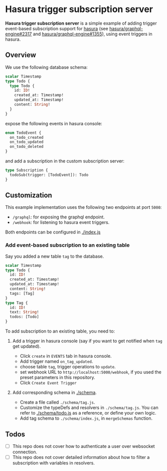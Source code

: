 # Hasura trigger subscription server
**Hasura trigger subscription server** is a simple example of adding trigger event-based subscription support for [hasura](https://github.com/hasura/graphql-engine) (see [hasura/graphql-engine#2317](https://github.com/hasura/graphql-engine/issues/2317) and [hasura/graphql-engine#1355](https://github.com/hasura/graphql-engine/issues/1355)), using event triggers in hasura.

## Overview
We use the following database schema:

```graphql
scalar Timestamp
type Todo {
  type Todo {
    id: ID!
    created_at: Timestamp!
    updated_at: Timestamp!
    content: String!
  }
}
```

expose the following events in hasura console:

```graphql
enum TodoEvent {
  on_todo_created
  on_todo_updated
  on_todo_deleted
}
```

and add a subscription in the custom subscription server:

```graphql
type Subscription {
  todoSub(trigger: [TodoEvent]): Todo
}
```

## Customization
This example implementation uses the following two endpoints at port `5000`:

- `/graphql`: for exposing the graphql endpoint.
- `/webhook`: for listening to hasura event triggers.

Both endpoints can be configured in [./index.js](./index.js)

### Add event-based subscription to an existing table
Say you added a new table `tag` to the database.

```graphql
scalar Timestamp
type Todo {
  id: ID!
  created_at: Timestamp!
  updated_at: Timestamp!
  content: String!
  tags: [Tag]
}
type Tag {
  id: ID!
  text: String!
  todos: [Todo]
}
```

To add subscription to an existing table, you need to:

1. Add a trigger in hasura console (say if you want to get notified when `tag` get updated).
    - Click `create` in `EVENTS` tab in hasura console.
    - Add trigger named `on_tag_updated`.
    - choose table `tag`, trigger operations to `update`.
    - set webhook URL to `http://localhost:5000/webhook`, if you used the preset parameters in this repository.
    - Click `Create Event Trigger`

2. Add corresponding schema in [./schema](./schema).
    - Create a file called `./schema/tag.js`.
    - Customize the typeDefs and resolvers in `./schema/tag.js`.
      You can refer to [./schema/todo.js](./schema/todo.js) as a reference, or define your own logic.
    - Add tag schema to `./schema/index.js`, in `mergeSchemas` function.

## Todos
- [ ] This repo does not cover how to authenticate a user over websocket connection.
- [ ] This repo does not cover detailed information about how to filter a subscription with variables in resolvers.
